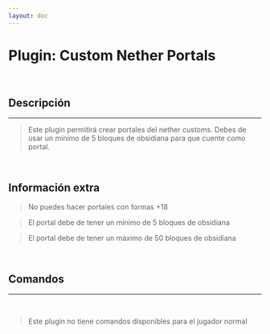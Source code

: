 ```yaml
---
layout: doc
---
```


# Plugin: Custom Nether Portals

<br/>

## Descripción

---

> Este plugin permitirá crear portales del nether customs. Debes de usar un mínimo de 5 bloques de obsidiana para que cuente como portal.

<br />

## Información extra

> No puedes hacer portales con formas +18

> El portal debe de tener un mínimo de 5 bloques de obsidiana

> El portal debe de tener un máximo de 50 bloques de obsidiana

<br/>

## Comandos

---

<br/>

> Este plugin no tiene comandos disponibles para el jugador normal
